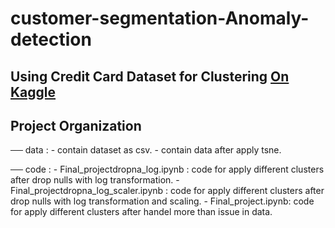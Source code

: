 # customer-segmentation-Anomaly-detection
## Using Credit Card Dataset for Clustering **[On Kaggle](https://www.kaggle.com/datasets/arjunbhasin2013/ccdata)**

Project Organization
------------
── data : - contain dataset as csv.
          - contain data after apply tsne.
          
		  
── code : - Final_projectdropna_log.ipynb : code for apply different clusters after drop nulls with log transformation.
          - Final_projectdropna_log_scaler.ipynb :  code for apply different clusters after drop nulls with log transformation and scaling.
          - Final_project.ipynb: code for apply different clusters after handel more than issue in data.
          
